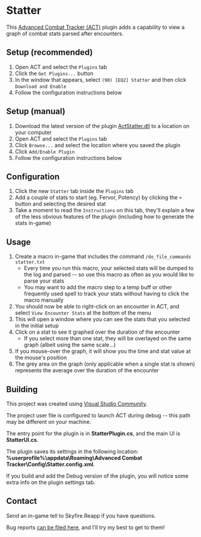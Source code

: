 # Statter

This [Advanced Combat Tracker (ACT)](http://advancedcombattracker.com/) plugin adds a capability to view a graph of combat stats parsed after encounters.

## Setup (recommended)
1. Open ACT and select the `Plugins` tab
2. Click the `Get Plugins...` button
3. In the window that appears, select `(90) [EQ2] Statter` and then click `Download and Enable`
4. Follow the configuration instructions below

## Setup (manual)
1. Download the latest version of the plugin [ActStatter.dll](https://github.com/eq2reapp/ActStatter/blob/master/bin/Release/ActStatter.dll?raw=true) to a location on your computer
2. Open ACT and select the `Plugins` tab
3. Click `Browse...` and select the location where you saved the plugin
4. Click `Add/Enable Plugin`
5. Follow the configuration instructions below

## Configuration
1. Click the new `Statter` tab inside the `Plugins` tab
2. Add a couple of stats to start (eg. Fervor, Potency) by clicking the `+` button and selecting the desired stat
3. Take a moment to read the `Instructions` on this tab, they'll explain a few of the less obvious features of the plugin (including how to generate the stats in-game)

## Usage
1. Create a macro in-game that includes the command `/do_file_commands statter.txt`
    * Every time you run this macro, your selected stats will be dumped to the log and parsed -- so use this macro as often as you would like to parse your stats
    * You may want to add the macro step to a temp buff or other frequently used spell to track your stats without having to click the macro manually
2. You should now be able to right-click on an encounter in ACT, and select `View Encounter Stats` at the bottom of the menu
3. This will open a window where you can see the stats that you selected in the initial setup
4. Click on a stat to see it graphed over the duration of the encounter
    * If you select more than one stat, they will be overlayed on the same graph (albeit using the same scale...)
4. If you mouse-over the graph, it will show you the time and stat value at the mouse's position
5. The grey area on the graph (only applicable when a single stat is shown) represents the average over the duration of the encounter

## Building
This project was created using [Visual Studio Community](https://visualstudio.microsoft.com/vs/community/).

The project user file is configured to launch ACT during debug -- this path may be different on your machine.

The entry point for the plugin is in __StatterPlugin.cs__, and the main UI is __StatterUI.cs__.

The plugin saves its settings in the following location: __%userprofile%\appdata\Roaming\Advanced Combat Tracker\Config\Statter.config.xml__.

If you build and add the Debug version of the plugin, you will notice some extra info on the plugin settings tab.

## Contact
Send an in-game tell to Skyfire.Reapp if you have questions.

Bug reports [can be filed here](https://github.com/eq2reapp/ActStatter/issues), and I'll try my best to get to them!
